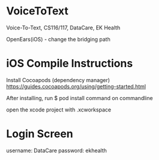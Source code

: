 # VoiceToText
Voice-To-Text, CS116/117, DataCare, EK Health

OpenEars(iOS) - change the bridging path

# iOS Compile Instructions
Install Cocoapods (dependency manager) https://guides.cocoapods.org/using/getting-started.html

After installing, run
$ pod install
command on commandline

open the xcode project with .xcworkspace

# Login Screen
username: DataCare
password: ekhealth
